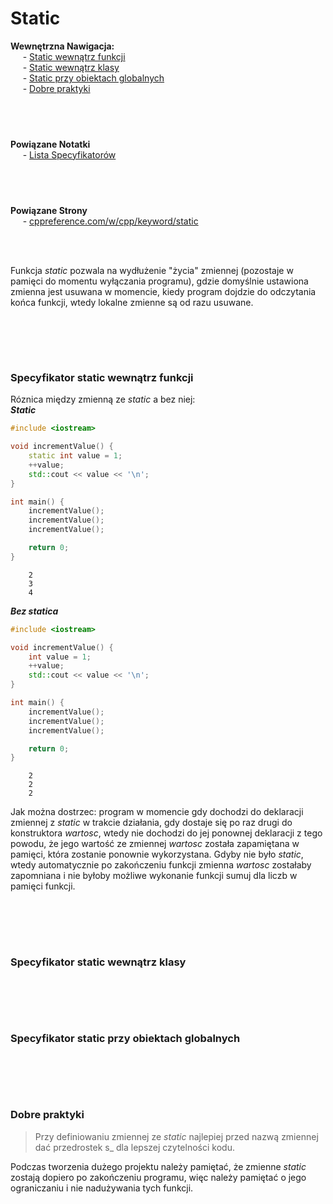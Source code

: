 # Static

**Wewnętrzna Nawigacja:**  
&nbsp;&nbsp;&nbsp;&nbsp; - [Static wewnątrz funkcji](#specyfikator-static-wewnątrz-funkcji) \
&nbsp;&nbsp;&nbsp;&nbsp; - [Static wewnątrz klasy](#specyfikator-static-wewnątrz-klasy) \
&nbsp;&nbsp;&nbsp;&nbsp; - [Static przy obiektach globalnych](#specyfikator-static-przy-obiektach-globalnych) \
&nbsp;&nbsp;&nbsp;&nbsp; - [Dobre praktyki](#dobre-praktyki) 


&nbsp;
-------------
**Powiązane Notatki**  
&nbsp;&nbsp;&nbsp;&nbsp; - [Lista Specyfikatorów]() 

&nbsp;
-------------
**Powiązane Strony**  
&nbsp;&nbsp;&nbsp;&nbsp; - [cppreference.com/w/cpp/keyword/static](https://en.cppreference.com/w/cpp/keyword/static) 


<br/><br/>

Funkcja *static* pozwala na wydłużenie "życia" zmiennej (pozostaje w pamięci do momentu wyłączania programu), gdzie domyślnie ustawiona zmienna jest usuwana w momencie, kiedy program dojdzie do odczytania końca funkcji, wtedy lokalne zmienne są od razu usuwane.


<br/><br/>
-------------
### Specyfikator static wewnątrz funkcji

Róznica między zmienną ze *static* a bez niej:  
***Static***
```cpp
#include <iostream>

void incrementValue() {
	static int value = 1;
	++value;
	std::cout << value << '\n';
}

int main() {
	incrementValue();
	incrementValue();
	incrementValue();

	return 0;
}
```
```
    2  
    3  
    4  
```

***Bez statica***
```cpp
#include <iostream>

void incrementValue() {
	int value = 1;
	++value;
	std::cout << value << '\n';
}

int main() {
	incrementValue();
	incrementValue();
	incrementValue();

	return 0;
}
```
```
    2  
    2  
    2  
```

Jak można dostrzec: program w momencie gdy dochodzi do deklaracji zmiennej z *static* w trakcie działania, gdy dostaje się po raz drugi do konstruktora *wartosc*, wtedy nie dochodzi do jej ponownej deklaracji z tego powodu, że jego wartość ze zmiennej *wartosc* została zapamiętana w pamięci, która zostanie ponownie wykorzystana. Gdyby nie było *static*, wtedy automatycznie po zakończeniu funkcji zmienna *wartosc* zostałaby zapomniana i nie byłoby możliwe wykonanie funkcji sumuj dla liczb w pamięci funkcji.



<br/><br/>
-------------
### Specyfikator static wewnątrz klasy


<br/><br/>
-------------
### Specyfikator static przy obiektach globalnych


<br/><br/>
-------------
### Dobre praktyki
> Przy definiowaniu zmiennej ze *static* najlepiej przed nazwą zmiennej dać przedrostek s_
> dla lepszej czytelności kodu.

Podczas tworzenia dużego projektu należy pamiętać, że zmienne *static* zostają dopiero po zakończeniu programu, więc należy pamiętać o jego ograniczaniu i nie nadużywania tych funkcji.



<br/><br/>
-------------
![]()
